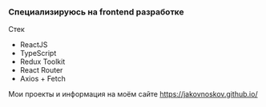 ### Специализируюсь на frontend разработке

Стек
- ReactJS 
- TypeScript
- Redux Toolkit 
- React Router 
- Axios + Fetch 

Мои проекты и информация на моём сайте https://jakovnoskov.github.io/
